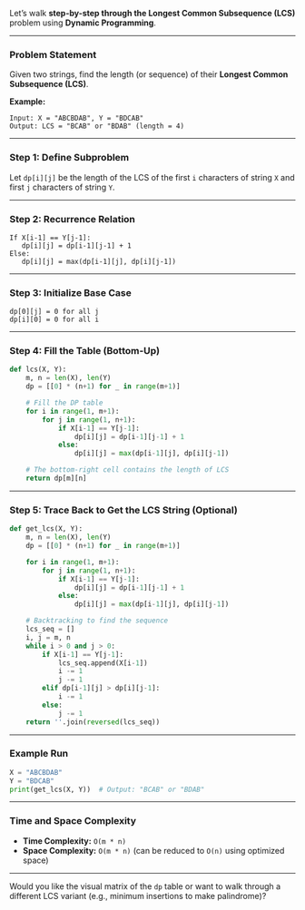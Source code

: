 Let’s walk **step-by-step through the Longest Common Subsequence (LCS)** problem using **Dynamic Programming**.

---

### **Problem Statement**

Given two strings, find the length (or sequence) of their **Longest Common Subsequence (LCS)**.

**Example:**

```text
Input: X = "ABCBDAB", Y = "BDCAB"
Output: LCS = "BCAB" or "BDAB" (length = 4)
```

---

### **Step 1: Define Subproblem**

Let `dp[i][j]` be the length of the LCS of the first `i` characters of string `X` and first `j` characters of string `Y`.

---

### **Step 2: Recurrence Relation**

```text
If X[i-1] == Y[j-1]:
   dp[i][j] = dp[i-1][j-1] + 1
Else:
   dp[i][j] = max(dp[i-1][j], dp[i][j-1])
```

---

### **Step 3: Initialize Base Case**

```text
dp[0][j] = 0 for all j
dp[i][0] = 0 for all i
```

---

### **Step 4: Fill the Table (Bottom-Up)**

```python
def lcs(X, Y):
    m, n = len(X), len(Y)
    dp = [[0] * (n+1) for _ in range(m+1)]

    # Fill the DP table
    for i in range(1, m+1):
        for j in range(1, n+1):
            if X[i-1] == Y[j-1]:
                dp[i][j] = dp[i-1][j-1] + 1
            else:
                dp[i][j] = max(dp[i-1][j], dp[i][j-1])

    # The bottom-right cell contains the length of LCS
    return dp[m][n]
```

---

### **Step 5: Trace Back to Get the LCS String (Optional)**

```python
def get_lcs(X, Y):
    m, n = len(X), len(Y)
    dp = [[0] * (n+1) for _ in range(m+1)]

    for i in range(1, m+1):
        for j in range(1, n+1):
            if X[i-1] == Y[j-1]:
                dp[i][j] = dp[i-1][j-1] + 1
            else:
                dp[i][j] = max(dp[i-1][j], dp[i][j-1])

    # Backtracking to find the sequence
    lcs_seq = []
    i, j = m, n
    while i > 0 and j > 0:
        if X[i-1] == Y[j-1]:
            lcs_seq.append(X[i-1])
            i -= 1
            j -= 1
        elif dp[i-1][j] > dp[i][j-1]:
            i -= 1
        else:
            j -= 1
    return ''.join(reversed(lcs_seq))
```

---

### **Example Run**

```python
X = "ABCBDAB"
Y = "BDCAB"
print(get_lcs(X, Y))  # Output: "BCAB" or "BDAB"
```

---

### **Time and Space Complexity**

* **Time Complexity:** `O(m * n)`
* **Space Complexity:** `O(m * n)` (can be reduced to `O(n)` using optimized space)

---

Would you like the visual matrix of the `dp` table or want to walk through a different LCS variant (e.g., minimum insertions to make palindrome)?
